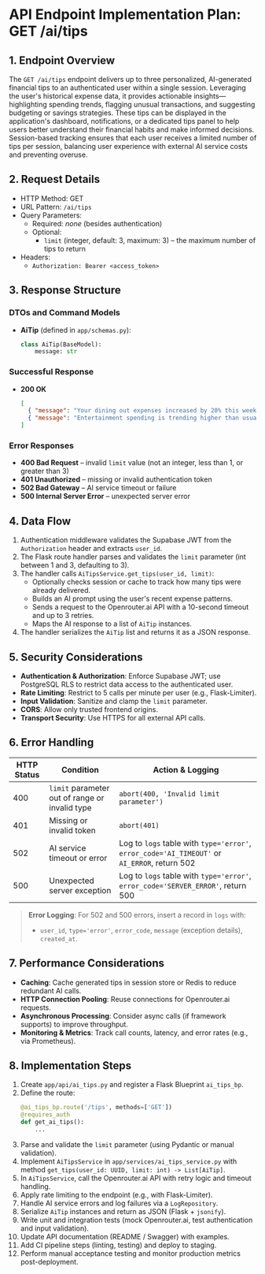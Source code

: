 # API Endpoint Implementation Plan: GET /ai/tips

## 1. Endpoint Overview
The `GET /ai/tips` endpoint delivers up to three personalized, AI-generated financial tips to an authenticated user within a single session. Leveraging the user's historical expense data, it provides actionable insights—highlighting spending trends, flagging unusual transactions, and suggesting budgeting or savings strategies. These tips can be displayed in the application's dashboard, notifications, or a dedicated tips panel to help users better understand their financial habits and make informed decisions. Session-based tracking ensures that each user receives a limited number of tips per session, balancing user experience with external AI service costs and preventing overuse.

## 2. Request Details
- HTTP Method: GET
- URL Pattern: `/ai/tips`
- Query Parameters:
  - Required: _none_ (besides authentication)
  - Optional:
    - `limit` (integer, default: 3, maximum: 3) – the maximum number of tips to return
- Headers:
  - `Authorization: Bearer <access_token>`

## 3. Response Structure

### DTOs and Command Models
- **AiTip** (defined in `app/schemas.py`):
  ```python
  class AiTip(BaseModel):
      message: str
  ```

### Successful Response
- **200 OK**
  ```json
  [
    { "message": "Your dining out expenses increased by 20% this week. Try cooking at home to save." },
    { "message": "Entertainment spending is trending higher than usual. Consider setting a monthly limit." }
  ]
  ```

### Error Responses
- **400 Bad Request** – invalid `limit` value (not an integer, less than 1, or greater than 3)
- **401 Unauthorized** – missing or invalid authentication token
- **502 Bad Gateway** – AI service timeout or failure
- **500 Internal Server Error** – unexpected server error

## 4. Data Flow
1. Authentication middleware validates the Supabase JWT from the `Authorization` header and extracts `user_id`.
2. The Flask route handler parses and validates the `limit` parameter (int between 1 and 3, defaulting to 3).
3. The handler calls `AiTipsService.get_tips(user_id, limit)`:
   - Optionally checks session or cache to track how many tips were already delivered.
   - Builds an AI prompt using the user's recent expense patterns.
   - Sends a request to the Openrouter.ai API with a 10-second timeout and up to 3 retries.
   - Maps the AI response to a list of `AiTip` instances.
4. The handler serializes the `AiTip` list and returns it as a JSON response.

## 5. Security Considerations
- **Authentication & Authorization**: Enforce Supabase JWT; use PostgreSQL RLS to restrict data access to the authenticated user.
- **Rate Limiting**: Restrict to 5 calls per minute per user (e.g., Flask-Limiter).
- **Input Validation**: Sanitize and clamp the `limit` parameter.
- **CORS**: Allow only trusted frontend origins.
- **Transport Security**: Use HTTPS for all external API calls.

## 6. Error Handling
| HTTP Status | Condition                                         | Action & Logging                                                                                       |
|-------------|----------------------------------------------------|--------------------------------------------------------------------------------------------------------|
| 400         | `limit` parameter out of range or invalid type      | `abort(400, 'Invalid limit parameter')`                                                                |
| 401         | Missing or invalid token                            | `abort(401)`                                                                                           |
| 502         | AI service timeout or error                         | Log to `logs` table with `type='error'`, `error_code='AI_TIMEOUT'` or `AI_ERROR`, return 502           |
| 500         | Unexpected server exception                         | Log to `logs` table with `type='error'`, `error_code='SERVER_ERROR'`, return 500                       |

> **Error Logging**: For 502 and 500 errors, insert a record in `logs` with:
> - `user_id`, `type='error'`, `error_code`, `message` (exception details), `created_at`.

## 7. Performance Considerations
- **Caching**: Cache generated tips in session store or Redis to reduce redundant AI calls.
- **HTTP Connection Pooling**: Reuse connections for Openrouter.ai requests.
- **Asynchronous Processing**: Consider async calls (if framework supports) to improve throughput.
- **Monitoring & Metrics**: Track call counts, latency, and error rates (e.g., via Prometheus).

## 8. Implementation Steps
1. Create `app/api/ai_tips.py` and register a Flask Blueprint `ai_tips_bp`.
2. Define the route:
   ```python
   @ai_tips_bp.route('/tips', methods=['GET'])
   @requires_auth
   def get_ai_tips():
       ...
   ```
3. Parse and validate the `limit` parameter (using Pydantic or manual validation).
4. Implement `AiTipsService` in `app/services/ai_tips_service.py` with method `get_tips(user_id: UUID, limit: int) -> List[AiTip]`.
5. In `AiTipsService`, call the Openrouter.ai API with retry logic and timeout handling.
6. Apply rate limiting to the endpoint (e.g., with Flask-Limiter).
7. Handle AI service errors and log failures via a `LogRepository`.
8. Serialize `AiTip` instances and return as JSON (Flask + `jsonify`).
9. Write unit and integration tests (mock Openrouter.ai, test authentication and input validation).
10. Update API documentation (README / Swagger) with examples.
11. Add CI pipeline steps (linting, testing) and deploy to staging.
12. Perform manual acceptance testing and monitor production metrics post-deployment. 